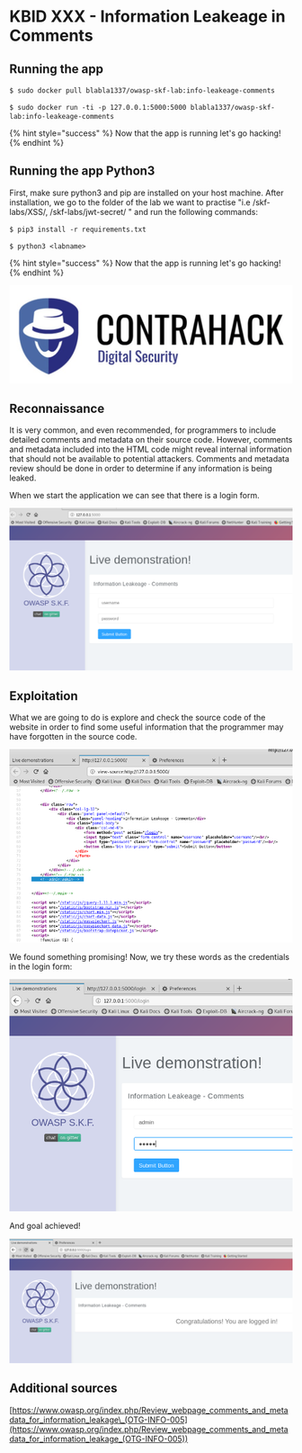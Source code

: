# KBID XXX - Information Leakeage in Comments

## Running the app

```
$ sudo docker pull blabla1337/owasp-skf-lab:info-leakeage-comments
```

```
$ sudo docker run -ti -p 127.0.0.1:5000:5000 blabla1337/owasp-skf-lab:info-leakeage-comments
```

{% hint style="success" %}
Now that the app is running let's go hacking!
{% endhint %}

## Running the app Python3

First, make sure python3 and pip are installed on your host machine. After installation, we go to the folder of the lab we want to practise "i.e /skf-labs/XSS/, /skf-labs/jwt-secret/ " and run the following commands:

```
$ pip3 install -r requirements.txt
```

```
$ python3 <labname>
```

{% hint style="success" %}
Now that the app is running let's go hacking!
{% endhint %}

![Docker image and write-up thanks to Contrahack.io !](../../.gitbook/assets/screen-shot-2019-03-04-at-21.33.32.png)

## Reconnaissance

It is very common, and even recommended, for programmers to include detailed comments and metadata on their source code. However, comments and metadata included into the HTML code might reveal internal information that should not be available to potential attackers. Comments and metadata review should be done in order to determine if any information is being leaked.

When we start the application we can see that there is a login form.

![](../../.gitbook/assets/info-leakeage-com-01.png)

## Exploitation

What we are going to do is explore and check the source code of the website in order to find some useful information that the programmer may have forgotten in the source code.

![](../../.gitbook/assets/info-leakeage-com-02.png)

We found something promising! Now, we try these words as the credentials in the login form:

![](../../.gitbook/assets/info-leakeage-com-03.png)

And goal achieved!

![](../../.gitbook/assets/info-leakeage-com-04.png)

## Additional sources

[https://www.owasp.org/index.php/Review_webpage_comments_and_metadata_for_information_leakage\_(OTG-INFO-005](https://www.owasp.org/index.php/Review_webpage_comments_and_metadata_for_information_leakage_(OTG-INFO-005))
